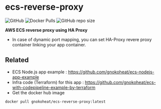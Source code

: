 # ecs-reverse-proxy
![GitHub](https://img.shields.io/github/license/gnokoheat/ecs-reverse-proxy) ![Docker Pulls](https://img.shields.io/docker/pulls/gnokoheat/ecs-reverse-proxy) ![GitHub repo size](https://img.shields.io/github/repo-size/gnokoheat/ecs-reverse-proxy)

**AWS ECS reverse proxy using HA Proxy**

- In case of dynamic port mapping, you can set HA-Proxy revere proxy container linking your app container.

## Related

- ECS Node.js app example : https://github.com/gnokoheat/ecs-nodejs-app-example
- Infra code (Terraform) for this app : https://github.com/gnokoheat/ecs-with-codepipeline-example-by-terraform
- Get the docker hub image
```
docker pull gnokoheat/ecs-reverse-proxy:latest
```
